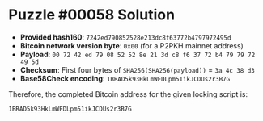 # Puzzle #00058 Solution

- **Provided hash160**: `7242ed790852528e213dc8f63772b4797972495d`
- **Bitcoin network version byte**: `0x00` (for a P2PKH mainnet address)
- **Payload**: `00 72 42 ed 79 08 52 52 8e 21 3d c8 f6 37 72 b4 79 79 72 49 5d`
- **Checksum**: First four bytes of `SHA256(SHA256(payload))` = `3a 4c 38 d3`
- **Base58Check encoding**: `1BRAD5k93HkLmWFDLpm51ikJCDUs2r3B7G`

Therefore, the completed Bitcoin address for the given locking script is:

```
1BRAD5k93HkLmWFDLpm51ikJCDUs2r3B7G
```

